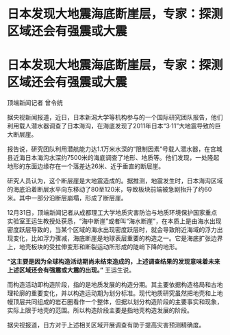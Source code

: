 # 日本发现大地震海底断崖层，专家：探测区域还会有强震或大震

# 日本发现大地震海底断崖层，专家：探测区域还会有强震或大震

顶端新闻记者 曾令统

据央视新闻报道，近日，日本新潟大学等机构参与的一个国际研究团队报告，他们利用载人潜水器调查了日本海沟，在海底发现了2011年日本“3·11”大地震导致的巨大断层崖。

报告说，研究团队利用潜航能力达1.1万米水深的“限制因素”号载人潜水器，在宫城县近海日本海沟水深约7500米的海底调查了地形、地质等。他们发现，一处隆起地形的东面边缘存在一个落差达26米、近乎垂直的断层崖。

研究人员认为，这个断层崖是大地震造成的。据推测，地震发生时，日本海沟区域的海底沿着断层水平向东移动了80至120米，导致板块前端被急剧抬升了约60米。其中一部分沿断层崩塌，形成了断层崖。

12月31日，顶端新闻记者从成都理工大学地质灾害防治与地质环境保护国家重点实验室王运生教授处获悉，“海中断崖”或者叫“海水断崖”，在本质上是由海水出现密度跃层导致的，当某个区域的海水出现密度跃层时，就会导致附近海域的浮力出现变化，比如浮力骤减，海底断崖是地球表层重要的构造之一。它是海底扩张边界上，地壳板块的受拉伸变形和断裂运动所形成的陡峭下降的地形。

**“这主要是因为全球构造活动期尚未结束造成的，上述调查结果的发现意味着未来上述区域还会有强震或大震的出现。”** 王运生说。

而构造活动即构造阶段，指的是地质发展的构造分期。其主要依据构造格局和古地理轮廓的重要变化，并以构造运动期为划分标准。现代地质研究虽然把地壳和上地幔顶层共同组成的岩石圈看作一个整体，但据以划分构造阶段的主要事实和现象，实际上限于地壳的范围。所以构造阶段主要是指地壳构造发展的阶段。

据央视报道，日方对于上述相关区域开展调查有助于提高灾害预测精确度。

